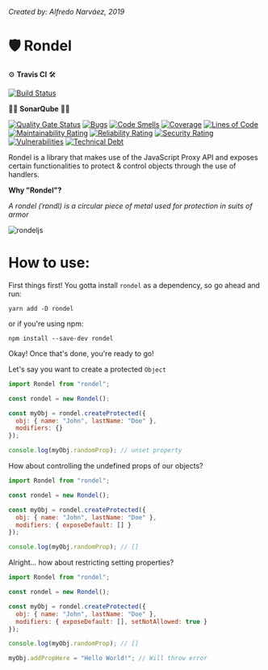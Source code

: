 _Created by: Alfredo Narváez, 2019_

# 🛡️ Rondel

⚙️ **Travis CI** 🛠️

[![Build Status](https://travis-ci.com/alfdocimo/rondel.svg?branch=master)](https://travis-ci.com/alfdocimo/rondel)

👩‍🔬 **SonarQube** 👨‍🔬

[![Quality Gate Status](https://sonarcloud.io/api/project_badges/measure?project=alfdocimo_rondel&metric=alert_status)](https://sonarcloud.io/dashboard?id=alfdocimo_rondel)
[![Bugs](https://sonarcloud.io/api/project_badges/measure?project=alfdocimo_rondel&metric=bugs)](https://sonarcloud.io/dashboard?id=alfdocimo_rondel)
[![Code Smells](https://sonarcloud.io/api/project_badges/measure?project=alfdocimo_rondel&metric=code_smells)](https://sonarcloud.io/dashboard?id=alfdocimo_rondel)
[![Coverage](https://sonarcloud.io/api/project_badges/measure?project=alfdocimo_rondel&metric=coverage)](https://sonarcloud.io/dashboard?id=alfdocimo_rondel)
[![Lines of Code](https://sonarcloud.io/api/project_badges/measure?project=alfdocimo_rondel&metric=ncloc)](https://sonarcloud.io/dashboard?id=alfdocimo_rondel)
[![Maintainability Rating](https://sonarcloud.io/api/project_badges/measure?project=alfdocimo_rondel&metric=sqale_rating)](https://sonarcloud.io/dashboard?id=alfdocimo_rondel)
[![Reliability Rating](https://sonarcloud.io/api/project_badges/measure?project=alfdocimo_rondel&metric=reliability_rating)](https://sonarcloud.io/dashboard?id=alfdocimo_rondel)
[![Security Rating](https://sonarcloud.io/api/project_badges/measure?project=alfdocimo_rondel&metric=security_rating)](https://sonarcloud.io/dashboard?id=alfdocimo_rondel)
[![Vulnerabilities](https://sonarcloud.io/api/project_badges/measure?project=alfdocimo_rondel&metric=vulnerabilities)](https://sonarcloud.io/dashboard?id=alfdocimo_rondel)
[![Technical Debt](https://sonarcloud.io/api/project_badges/measure?project=alfdocimo_rondel&metric=sqale_index)](https://sonarcloud.io/dashboard?id=alfdocimo_rondel)

Rondel is a library that makes use of the JavaScript Proxy API and exposes certain functionalities to protect & control objects through the use of handlers.

**Why "Rondel"?**

_A rondel (ˈrɒndl) is a circular piece of metal used for protection in suits of armor_

![rondeljs](https://i.imgur.com/St4R0OL.png)

# How to use:

First things first! You gotta install `rondel` as a dependency, so go ahead and run:

```
yarn add -D rondel
```

or if you're using npm:

```
npm install --save-dev rondel
```

Okay! Once that's done, you're ready to go!

Let's say you want to create a protected `Object`

```js
import Rondel from "rondel";

const rondel = new Rondel();

const myObj = rondel.createProtected({
  obj: { name: "John", lastName: "Doe" },
  modifiers: {}
});

console.log(myObj.randomProp); // unset property
```

How about controlling the undefined props of our objects?

```js
import Rondel from "rondel";

const rondel = new Rondel();

const myObj = rondel.createProtected({
  obj: { name: "John", lastName: "Doe" },
  modifiers: { exposeDefault: [] }
});

console.log(myObj.randomProp); // []
```

Alright... how about restricting setting properties?

```js
import Rondel from "rondel";

const rondel = new Rondel();

const myObj = rondel.createProtected({
  obj: { name: "John", lastName: "Doe" },
  modifiers: { exposeDefault: [], setNotAllowed: true }
});

console.log(myObj.randomProp); // []

myObj.addPropHere = "Hello World!"; // Will throw error
```
